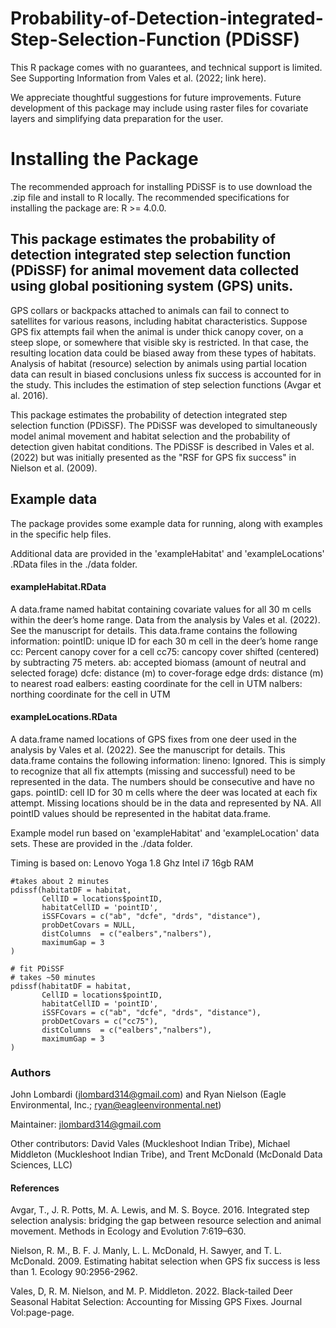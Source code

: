 # Probability-of-Detection-integrated-Step-Selection-Function (PDiSSF)

This R package comes with no guarantees, and technical support is limited. See Supporting Information from Vales et al. (2022; link here).  

We appreciate thoughtful suggestions for future improvements. Future development of this package may include using raster files for covariate layers and simplifying data preparation for the user.

# Installing the Package

The recommended approach for installing PDiSSF is to use download the .zip file and install to R locally. 
The recommended specifications for installing the package are: R >= 4.0.0. 



## This package estimates the probability of detection integrated step selection function (PDiSSF) for animal movement data collected using global positioning system (GPS) units. 

GPS collars or backpacks attached to animals can fail to connect to satellites for various reasons, including habitat characteristics. Suppose GPS fix attempts fail when the animal is under thick canopy cover, on a steep slope, or somewhere that visible sky is restricted. In that case, the resulting location data could be biased away from these types of habitats. Analysis of habitat (resource) selection by animals using partial location data can result in biased conclusions unless fix success is accounted for in the study. This includes the estimation of step selection functions (Avgar et al. 2016).

This package estimates the probability of detection integrated step selection function (PDiSSF). The PDiSSF was developed to simultaneously model animal movement and habitat selection and the probability of detection given habitat conditions. The PDiSSF is described in Vales et al. (2022) but was initially presented as the "RSF for GPS fix success" in Nielson et al. (2009).

## Example data

The package provides some example data for running, along with examples in the specific help files.

Additional data are provided in the 'exampleHabitat' and 'exampleLocations' .RData files in the ./data folder.


#### exampleHabitat.RData
A data.frame named habitat containing covariate values for all 30 m cells within the deer’s home range. Data from the analysis by Vales et al. (2022). See the manuscript for details. 
This data.frame contains the following information:
pointID: unique ID for each 30 m cell in the deer’s home range
cc: Percent canopy cover for a cell
cc75: cancopy cover shifted (centered) by subtracting 75 meters. 
ab: accepted biomass (amount of neutral and selected forage)
dcfe: distance (m) to cover-forage edge
drds: distance (m) to nearest road
ealbers: easting coordinate for the cell in UTM
nalbers: northing coordinate for the cell in UTM

#### exampleLocations.RData
A data.frame named locations of GPS fixes from one deer used in the analysis by Vales et al. (2022). See the manuscript for details. This data.frame contains the following information:
lineno: Ignored. This is simply to recognize that all fix attempts (missing and successful) need to be represented in the data. The numbers should be consecutive and have no gaps.
pointID: cell ID for 30 m cells where the deer was located at each fix attempt. Missing locations should be in the data and represented by NA. All pointID values should be represented in the habitat data.frame. 

Example model run based on 'exampleHabitat' and 'exampleLocation' data sets. These
are provided in the ./data folder.

Timing is based on:
Lenovo Yoga
1.8 Ghz 
Intel i7
16gb RAM

``` library(PDiSSF)
#takes about 2 minutes
pdissf(habitatDF = habitat,
       CellID = locations$pointID,
       habitatCellID = 'pointID',
       iSSFCovars = c("ab", "dcfe", "drds", "distance"),
       probDetCovars = NULL,
       distColumns  = c("ealbers","nalbers"),
       maximumGap = 3
)

# fit PDiSSF
# takes ~50 minutes
pdissf(habitatDF = habitat,
       CellID = locations$pointID,
       habitatCellID = 'pointID',
       iSSFCovars = c("ab", "dcfe", "drds", "distance"),
       probDetCovars = c("cc75"),
       distColumns  = c("ealbers","nalbers"),
       maximumGap = 3
)

```

### Authors 
John Lombardi (jlombard314@gmail.com) and Ryan Nielson (Eagle Environmental, Inc.; ryan@eagleenvironmental.net)

Maintainer: jlombard314@gmail.com

Other contributors: David Vales (Muckleshoot Indian Tribe), Michael Middleton (Muckleshoot Indian Tribe), and 
  Trent McDonald (McDonald Data Sciences, LLC)


#### References

Avgar, T., J. R. Potts, M. A. Lewis, and M. S. Boyce. 2016. Integrated step selection analysis: bridging the gap between resource selection and animal movement. Methods in Ecology and Evolution 7:619–630.

Nielson, R. M., B. F. J. Manly, L. L. McDonald, H. Sawyer, and T. L. McDonald. 2009. Estimating habitat selection when GPS fix success is less than 1. Ecology 90:2956-2962.

Vales, D, R. M. Nielson, and M. P. Middleton. 2022. Black-tailed Deer Seasonal Habitat Selection: Accounting for Missing GPS Fixes. Journal Vol:page-page.

